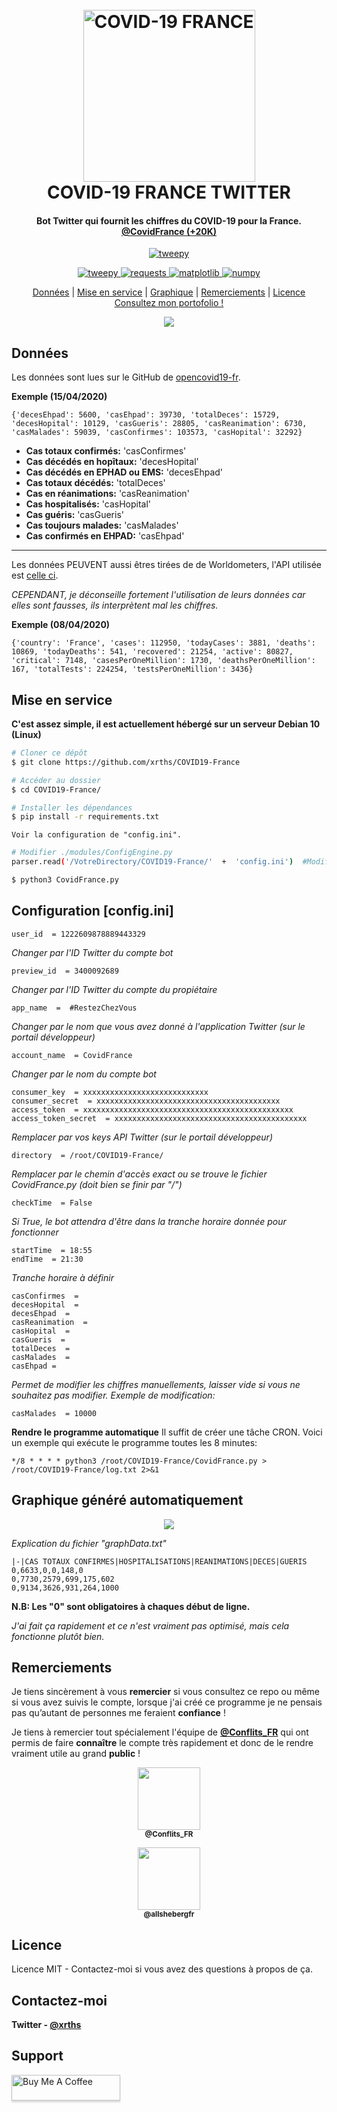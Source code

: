 <h1 align="center">
  <br>
  <a href="www.xrths.fr"><img src="https://i.ibb.co/QPLPSNn/t-l-chargement-2.png)" alt="COVID-19 FRANCE" width="275"></a>
  <br>
  COVID-19 FRANCE TWITTER
  <br>
</h1>
  
<h4 align="center">Bot Twitter qui fournit les chiffres du COVID-19 pour la France. 
<br>
<a href="https://twitter.com/CovidFrance" target="_blank">@CovidFrance (+20K)</a></h4>

<p align="center">
  <a href="https://www.python.org/">
    <img src="http://ForTheBadge.com/images/badges/made-with-python.svg" alt="tweepy">
  </a>
  
<p align="center">
  <a href="https://badge.fury.io/py/tweepy">
    <img src="https://badge.fury.io/py/tweepy.svg" alt="tweepy">
  <a href="https://badge.fury.io/py/requests">
    <img src="https://badge.fury.io/py/requests.svg" alt="requests"> 
  <a href="https://badge.fury.io/py/matplotlib">
    <img src="https://badge.fury.io/py/matplotlib.svg" alt="matplotlib"> 
  <a href="https://badge.fury.io/py/numpy">
    <img src="https://badge.fury.io/py/numpy.svg" alt="numpy"> 
</a>
    
<p align="center">
  <a href="#données">Données</a> |
  <a href="#mise-en-service">Mise en service</a> |
  <a href="#graphique-généré-automatiquement">Graphique</a> |
  <a href="#remerciements">Remerciements</a> |
  <a href="#licence">Licence</a> 
  <br>
  <a href="https://www.xrths.fr">Consultez mon portofolio !</a> 
</p>

<p align="center">
  <img src="https://i.ibb.co/M58RZFz/screely-1586216563483.png">
</p>

## Données
Les données sont lues sur le GitHub de [opencovid19-fr](https://github.com/opencovid19-fr/data/blob/master/dist/chiffres-cles.json).

**Exemple (15/04/2020)**

    {'decesEhpad': 5600, 'casEhpad': 39730, 'totalDeces': 15729, 'decesHopital': 10129, 'casGueris': 28805, 'casReanimation': 6730, 'casMalades': 59039, 'casConfirmes': 103573, 'casHopital': 32292}

* **Cas totaux confirmés:** 'casConfirmes'
* **Cas décédés en hopîtaux:** 'decesHopital'
* **Cas décédés en EPHAD ou EMS:** 'decesEhpad'
* **Cas totaux décédés:** 'totalDeces'
* **Cas en réanimations:** 'casReanimation'
* **Cas hospitalisés:** 'casHopital'
* **Cas guéris:** 'casGueris'
* **Cas toujours malades:** 'casMalades'
* **Cas  confirmés en EHPAD:** 'casEhpad'
---

Les données PEUVENT aussi êtres tirées de de Worldometers, l'API utilisée est [celle ci](https://coronavirus-19-api.herokuapp.com/countries/france).


*CEPENDANT, je déconseille fortement l'utilisation de leurs données car elles sont fausses, ils interprètent mal les chiffres.*


**Exemple (08/04/2020)**

    {'country': 'France', 'cases': 112950, 'todayCases': 3881, 'deaths': 10869, 'todayDeaths': 541, 'recovered': 21254, 'active': 80827, 'critical': 7148, 'casesPerOneMillion': 1730, 'deathsPerOneMillion': 167, 'totalTests': 224254, 'testsPerOneMillion': 3436}

## Mise en service

**C'est assez simple, il est actuellement hébergé sur un serveur Debian 10 (Linux)**

```bash
# Cloner ce dépôt
$ git clone https://github.com/xrths/COVID19-France
```
```bash
# Accéder au dossier
$ cd COVID19-France/
```

```bash
# Installer les dépendances
$ pip install -r requirements.txt
```

    Voir la configuration de "config.ini".
```bash
# Modifier ./modules/ConfigEngine.py
parser.read('/VotreDirectory/COVID19-France/'  +  'config.ini')  #Modifier cette ligne
```

```bash
$ python3 CovidFrance.py
```

## Configuration [config.ini]

    user_id  = 1222609878889443329
    
*Changer par l'ID Twitter du compte bot*

    preview_id  = 3400092689
 *Changer par l'ID Twitter du compte du propiétaire*

    app_name  =  #RestezChezVous
*Changer par le nom que vous avez donné à l'application Twitter (sur le portail développeur)*

    account_name  = CovidFrance
 *Changer par le nom du compte bot*

    consumer_key  = xxxxxxxxxxxxxxxxxxxxxxxxxxxx
    consumer_secret  = xxxxxxxxxxxxxxxxxxxxxxxxxxxxxxxxxxxxxxxxx
    access_token  = xxxxxxxxxxxxxxxxxxxxxxxxxxxxxxxxxxxxxxxxxxxxxxx
    access_token_secret  = xxxxxxxxxxxxxxxxxxxxxxxxxxxxxxxxxxxxxxxxxxx
*Remplacer par vos keys API Twitter (sur le portail développeur)*

    directory  = /root/COVID19-France/
 *Remplacer par le chemin d'accès exact ou se trouve le fichier CovidFrance.py (doit bien se finir par "/")*

    checkTime  = False
*Si True, le bot attendra d'être  dans la tranche horaire donnée pour fonctionner*

    startTime  = 18:55
    endTime  = 21:30
*Tranche horaire à définir*

    casConfirmes  =
    decesHopital  =
    decesEhpad  =
    casReanimation  =
    casHopital  =
    casGueris  =
    totalDeces  =
    casMalades  =
    casEhpad = 
    
*Permet de modifier les chiffres manuellements, laisser vide si vous ne souhaitez pas modifier.*
*Exemple de modification:*

    casMalades  = 10000
    
**Rendre le programme automatique**
Il suffit de créer une tâche CRON. Voici un exemple qui exécute le programme toutes les 8 minutes:

    */8 * * * * python3 /root/COVID19-France/CovidFrance.py > /root/COVID19-France/log.txt 2>&1

## Graphique généré automatiquement
<p align="center">
  <img src="https://i.ibb.co/Zf1gwGN/screely-1586902076592.png">
</p>

*Explication du fichier "graphData.txt"*

    |-|CAS TOTAUX CONFIRMES|HOSPITALISATIONS|REANIMATIONS|DECES|GUERIS
    0,6633,0,0,148,0 
    0,7730,2579,699,175,602
    0,9134,3626,931,264,1000

**N.B: Les "0" sont obligatoires à chaques début de ligne.** 

*J'ai fait ça rapidement et ce n'est vraiment pas optimisé, mais cela fonctionne plutôt bien.*

## Remerciements

Je tiens sincèrement à vous **remercier** si vous consultez ce repo ou même si vous avez suivis le compte, lorsque j'ai créé ce programme je ne pensais pas qu’autant de personnes me feraient **confiance** ! 

Je tiens à remercier tout spécialement l'équipe de **[@Conflits_FR](https://twitter.com/Conflits_FR)** qui ont permis de faire ****connaître**** le compte très rapidement et donc de le rendre vraiment utile au grand **public** ! 

<p align="center">
<img src="https://pbs.twimg.com/profile_images/1225053312615096322/W0iRUc1r_400x400.jpg" width="100px;"/><br /><sub><b>@Conflits_FR</b></sub></p>
<p align="center"><img src= "https://pbs.twimg.com/profile_images/1236781113198198785/uoN74yI__400x400.png" width="100px;"/><br /><sub><b>@allshebergfr</b></sub>
</p>



## Licence
Licence MIT - Contactez-moi si vous avez des questions à propos de ça.

## Contactez-moi
**Twitter - [@xrths](https://twitter.com/xrths)**

## Support
<a href="https://www.buymeacoffee.com/xrths" target="_blank"><img src="https://www.buymeacoffee.com/assets/img/custom_images/purple_img.png" alt="Buy Me A Coffee" style="height: 41px !important;width: 174px !important;box-shadow: 0px 3px 2px 0px rgba(190, 190, 190, 0.5) !important;-webkit-box-shadow: 0px 3px 2px 0px rgba(190, 190, 190, 0.5) !important;" ></a>
